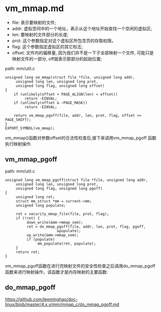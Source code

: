 vm_mmap.md
========================================

* file: 表示要映射的文件;
* addr: 虚拟空间中的一个地址，表示从这个地址开始查找一个空闲的虚拟区;
* len: 要映射的文件部分的长度;
* prot: 这个参数指定对这个虚拟区所包含页的存取权限。
* flag: 这个参数指定虚拟区的其它标志;
* offset: 文件内的偏移量, 因为我们并不是一下子全部映射一个文件,
          可能只是映射文件的一部分, off就表示那部分的起始位置;

path: mm/util.c
```
unsigned long vm_mmap(struct file *file, unsigned long addr,
     unsigned long len, unsigned long prot,
     unsigned long flag, unsigned long offset)
{
    if (unlikely(offset + PAGE_ALIGN(len) < offset))
         return -EINVAL;
    if (unlikely(offset & ~PAGE_MASK))
         return -EINVAL;

    return vm_mmap_pgoff(file, addr, len, prot, flag, offset >> PAGE_SHIFT);
}
EXPORT_SYMBOL(vm_mmap);
```

vm_mmap()函数对参数offset的合法性检查后,接下来调用vm_mmap_pgoff
函数执行映射操作.

vm_mmap_pgoff
----------------------------------------

path: mm/util.c
```
unsigned long vm_mmap_pgoff(struct file *file, unsigned long addr,
     unsigned long len, unsigned long prot,
     unsigned long flag, unsigned long pgoff)
{
     unsigned long ret;
     struct mm_struct *mm = current->mm;
     unsigned long populate;

     ret = security_mmap_file(file, prot, flag);
     if (!ret) {
          down_write(&mm->mmap_sem);
          ret = do_mmap_pgoff(file, addr, len, prot, flag, pgoff,
                        &populate);
          up_write(&mm->mmap_sem);
          if (populate)
               mm_populate(ret, populate);
     }
     return ret;
}
```

vm_mmap_pgoff函数在进行完映射文件的安全性检查之后调用do_mmap_pgoff
函数来进行映射操作，该函数才是内存映射的主要函数:

do_mmap_pgoff
----------------------------------------

https://github.com/leeminghao/doc-linux/blob/master/4.x.y/mm/mmap_c/do_mmap_pgoff.md
